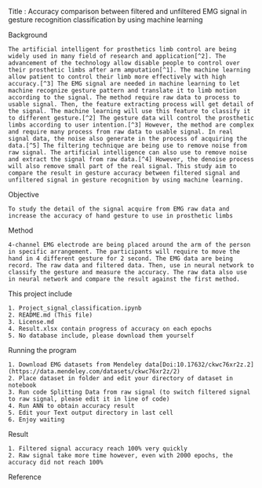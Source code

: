 Title : Accuracy comparison between filtered and unfiltered EMG signal in gesture recognition classification by using machine learning

Background

	The artificial intelligent for prosthetics limb control are being widely used in many field of research and application[^2]. The advancement of the technology allow disable people to control over their prosthetic limbs after arm amputation[^1]. The machine learning allow patient to control their limb more effectively with high accuracy.[^3] The EMG signal are needed in machine learning to let machine recognize gesture pattern and translate it to limb motion according to the signal. The method require raw data to process to usable signal. Then, the feature extracting process will get detail of the signal. The machine learning will use this feature to classify it to different gesture.[^2] The gesture data will control the prosthetic limbs according to user intention.[^3] However, the method are complex and require many process from raw data to usable signal. In real signal data, the noise also generate in the process of acquiring the data.[^5] The filtering technique are being use to remove noise from raw signal. The artificial intelligence can also use to remove noise and extract the signal from raw data.[^4] However, the denoise process will also remove small part of the real signal. This study aim to compare the result in gesture accuracy between filtered signal and unfiltered signal in gesture recognition by using machine learning.

Objective

	To study the detail of the signal acquire from EMG raw data and increase the accuracy of hand gesture to use in prosthetic limbs

Method

	4-channel EMG electrode are being placed around the arm of the person in specific arrangement. The participants will require to move the hand in 4 different gesture for 2 second. The EMG data are being record. The raw data and filtered data. Then, use in neural network to classify the gesture and measure the accuracy. The raw data also use in neural network and compare the result against the first method.

This project include

	1. Project_signal_classification.ipynb
	2. README.md (This file)
	3. License.md
	4. Result.xlsx contain progress of accuracy on each epochs
	5. No database include, please download them yourself

Running the program

	1. Download EMG datasets from Mendeley data[Doi:10.17632/ckwc76xr2z.2](https://data.mendeley.com/datasets/ckwc76xr2z/2)
	2. Place dataset in folder and edit your directory of dataset in notebook
	3. Run code Splitting Data from raw signal (to switch filtered signal to raw signal, please edit it in line of code)
	4. Run ANN to obtain accuracy result
	5. Edit your Text output directory in last cell
	6. Enjoy waiting
	
Result

	1. Filtered signal accuracy reach 100% very quickly
	2. Raw signal take more time however, even with 2000 epochs, the accuracy did not reach 100%
	
Reference
[^1]: Chang J, Phinyomark A, Bateman S, Scheme E. Wearable EMG-Based Gesture Recognition Systems During Activities of Daily Living: An Exploratory Study. 2020 42nd Annual International Conference of the IEEE Engineering in Medicine & Biology Society (EMBC). 2020;.
[^2]: Li W, Shi P, Yu H. Gesture Recognition Using Surface Electromyography and Deep Learning for Prostheses Hand: State-of-the-Art, Challenges, and Future. Frontiers in Neuroscience. 2021;15.
[^3]: 3. Said S, Boulkaibet I, Sheikh M, Karar A, Alkork S, Nait-ali A. Machine-Learning-Based Muscle Control of a 3D-Printed Bionic Arm. Sensors. 2020;20(11):3144.
[^4]: Reaz M, Hussain M, Mohd-Yasin F. Techniques of EMG signal analysis: detection, processing, classification and applications. Biological Procedures Online. 2006;8(1):11-35.
[^5]: Journal of Vibroengineering. Public Institution VIBROMECHANIK; 2008.
